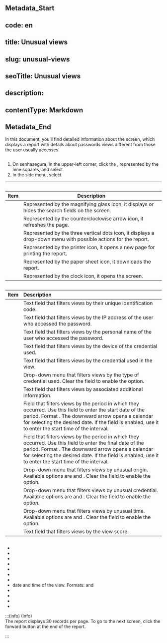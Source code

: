 ## Metadata_Start 
## code: en
## title: Unusual views 
## slug: unusual-views 
## seoTitle: Unusual views 
## description:  
## contentType: Markdown 
## Metadata_End


In this document, you’ll find detailed information about the  screen, which displays a report with details about passwords views different from those the user usually accesses.

## 

1. On senhasegura, in the upper-left corner, click the , represented by the nine squares, and select   
2. In the side menu, select 

***

## 

| Item | Description |
| ----- | ----- |
|  | Represented by the magnifying glass icon, it displays or hides the search fields on the screen. |
|  | Represented by the counterclockwise arrow icon, it refreshes the page. |
|  | Represented by the three vertical dots icon, it displays a drop-down menu with possible actions for the report. |
|  | Represented by the printer icon, it opens a new page for printing the report. |
|  | Represented by the paper sheet icon, it downloads the report. |
|  | Represented by the clock icon, it opens the  screen. |

## 

| Item | Description |
| :---- | :---- |
|  | Text field that filters views by their unique identification code.  |
|  | Text field that filters views by the IP address of the user who accessed the password.  |
|  | Text field that filters views by the personal name of the user who accessed the password.  |
|  | Text field that filters views by the device of the credential used.  |
|  | Text field that filters views by the credential used in the view.  |
|  | Drop-down menu that filters views by the type of credential used. Clear the field to enable the  option.  |
|  | Text field that filters views by associated additional information.  |
|  | Field that filters views by the period in which they occurred. Use this field to enter the start date of the period. Format . The downward arrow opens a calendar for selecting the desired date. If the  field is enabled, use it to enter the start time of the interval. |
|  | Field that filters views by the period in which they occurred. Use this field to enter the final date of the period. Format . The downward arrow opens a calendar for selecting the desired date. If the  field is enabled, use it to enter the start time of the interval.  |
|  | Drop-down menu that filters views by unusual origin. Available options are  and . Clear the field to enable the  option. |
|  | Drop-down menu that filters views by unusual credential. Available options are  and . Clear the field to enable the  option. |
|  | Drop-down menu that filters views by unusual time. Available options are  and . Clear the field to enable the  option. |
|   | Text field that filters views by the view score. |

## 

*   
*   
*   
*   
*   
*   
*   
*  date and time of the view. Formats:  and   
*   
*   
*   
* 


:::(info) (Info)  
The report displays 30 records per page. To go to the next screen, click the forward button at the end of the report.

:::
